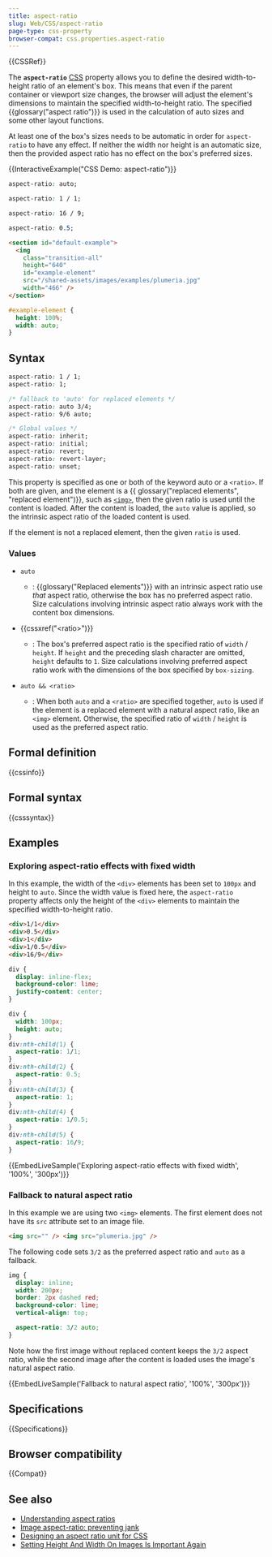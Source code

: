 ```yaml
---
title: aspect-ratio
slug: Web/CSS/aspect-ratio
page-type: css-property
browser-compat: css.properties.aspect-ratio
---
```


{{CSSRef}}

The **`aspect-ratio`** [CSS](/en-US/docs/Web/CSS) property allows you to define the desired width-to-height ratio of an element's box. This means that even if the parent container or viewport size changes, the browser will adjust the element's dimensions to maintain the specified width-to-height ratio. The specified {{glossary("aspect ratio")}} is used in the calculation of auto sizes and some other layout functions.

At least one of the box's sizes needs to be automatic in order for `aspect-ratio` to have any effect. If neither the width nor height is an automatic size, then the provided aspect ratio has no effect on the box's preferred sizes.

{{InteractiveExample("CSS Demo: aspect-ratio")}}

```css interactive-example-choice
aspect-ratio: auto;
```

```css interactive-example-choice
aspect-ratio: 1 / 1;
```

```css interactive-example-choice
aspect-ratio: 16 / 9;
```

```css interactive-example-choice
aspect-ratio: 0.5;
```

```html interactive-example
<section id="default-example">
  <img
    class="transition-all"
    height="640"
    id="example-element"
    src="/shared-assets/images/examples/plumeria.jpg"
    width="466" />
</section>
```

```css interactive-example
#example-element {
  height: 100%;
  width: auto;
}
```

## Syntax

```css
aspect-ratio: 1 / 1;
aspect-ratio: 1;

/* fallback to 'auto' for replaced elements */
aspect-ratio: auto 3/4;
aspect-ratio: 9/6 auto;

/* Global values */
aspect-ratio: inherit;
aspect-ratio: initial;
aspect-ratio: revert;
aspect-ratio: revert-layer;
aspect-ratio: unset;
```

This property is specified as one or both of the keyword auto or a `<ratio>`. If both are given, and the element is a {{ glossary("replaced elements", "replaced element")}}, such as [`<img>`](/en-US/docs/Web/HTML/Reference/Element/img), then the given ratio is used until the content is loaded. After the content is loaded, the `auto` value is applied, so the intrinsic aspect ratio of the loaded content is used.

If the element is not a replaced element, then the given `ratio` is used.

### Values

- `auto`

  - : {{glossary("Replaced elements")}} with an intrinsic aspect ratio use _that_ aspect ratio, otherwise the box has no preferred aspect ratio. Size calculations involving intrinsic aspect ratio always work with the content box dimensions.

- {{cssxref("&lt;ratio&gt;")}}

  - : The box's preferred aspect ratio is the specified ratio of `width` / `height`. If `height` and the preceding slash character are omitted, `height` defaults to `1`. Size calculations involving preferred aspect ratio work with the dimensions of the box specified by `box-sizing`.

- `auto && <ratio>`

  - : When both `auto` and a `<ratio>` are specified together, `auto` is used if the element is a replaced element with a natural aspect ratio, like an `<img>` element. Otherwise, the specified ratio of `width` / `height` is used as the preferred aspect ratio.

## Formal definition

{{cssinfo}}

## Formal syntax

{{csssyntax}}

## Examples

### Exploring aspect-ratio effects with fixed width

In this example, the width of the `<div>` elements has been set to `100px` and height to `auto`. Since the width value is fixed here, the `aspect-ratio` property affects only the height of the `<div>` elements to maintain the specified width-to-height ratio.

```html hidden
<div>1/1</div>
<div>0.5</div>
<div>1</div>
<div>1/0.5</div>
<div>16/9</div>
```

```css hidden
div {
  display: inline-flex;
  background-color: lime;
  justify-content: center;
}
```

```css
div {
  width: 100px;
  height: auto;
}
div:nth-child(1) {
  aspect-ratio: 1/1;
}
div:nth-child(2) {
  aspect-ratio: 0.5;
}
div:nth-child(3) {
  aspect-ratio: 1;
}
div:nth-child(4) {
  aspect-ratio: 1/0.5;
}
div:nth-child(5) {
  aspect-ratio: 16/9;
}
```

{{EmbedLiveSample('Exploring aspect-ratio effects with fixed width', '100%', '300px')}}

### Fallback to natural aspect ratio

In this example we are using two `<img>` elements. The first element does not have its `src` attribute set to an image file.

```html
<img src="" /> <img src="plumeria.jpg" />
```

The following code sets `3/2` as the preferred aspect ratio and `auto` as a fallback.

```css
img {
  display: inline;
  width: 200px;
  border: 2px dashed red;
  background-color: lime;
  vertical-align: top;

  aspect-ratio: 3/2 auto;
}
```

Note how the first image without replaced content keeps the `3/2` aspect ratio, while the second image after the content is loaded uses the image's natural aspect ratio.

{{EmbedLiveSample('Fallback to natural aspect ratio', '100%', '300px')}}

## Specifications

{{Specifications}}

## Browser compatibility

{{Compat}}

## See also

- [Understanding aspect ratios](/en-US/docs/Web/CSS/CSS_box_sizing/Understanding_aspect-ratio)
- [Image aspect-ratio: preventing jank](/en-US/docs/Learn_web_development/Extensions/Performance/Multimedia#rendering_strategy_preventing_jank_when_loading_images)
- [Designing an aspect ratio unit for CSS](https://www.smashingmagazine.com/2019/03/aspect-ratio-unit-css/)
- [Setting Height And Width On Images Is Important Again](https://www.smashingmagazine.com/2020/03/setting-height-width-images-important-again/)
